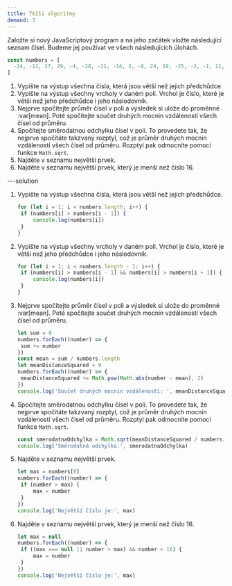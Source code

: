 ```yaml
---
title: Těžší algoritmy
demand: 3
---
```


Založte si nový JavaScriptový program a na jeho začátek vložte následující seznam čísel. Budeme jej používat ve všech následujících úlohách.

<!-- prettier-ignore -->
```js
const numbers = [
  -24, -11, 27, 29, -4, -28, -21, -14, 3, -8, 24, 19, -25, -2, -1, 11, 32, -31, 5
]
```

1. Vypište na výstup všechna čísla, která jsou větší než jejich předchůdce.
1. Vypište na výstup všechny vrcholy v daném poli. Vrchol je číslo, které je větší než jeho předchůdce i jeho následovník.
1. Nejprve spočítejte průměr čísel v poli a výsledek si ulože do proměnné :var[mean]. Poté spočítejte součet druhých mocnin vzdáleností všech čísel od průměru.
1. Spočítejte směrodatnou odchylku čísel v poli. To provedete tak, že nejprve spočítáte takzvaný rozptyl, což je průměr druhých mocnin vzdáleností všech čísel od průměru. Rozptyl pak odmocníte pomocí funkce <code>Math.sqrt</code>.
1. Najděte v seznamu největší prvek.
1. Najděte v seznamu největší prvek, který je menší než číslo 16.

---solution

1. Vypište na výstup všechna čísla, která jsou větší než jejich předchůdce.
   ```js
   for (let i = 1; i < numbers.length; i++) {
   	if (numbers[i] > numbers[i - 1]) {
   		console.log(numbers[i])
   	}
   }
   ```
1. Vypište na výstup všechny vrcholy v daném poli. Vrchol je číslo, které je větší než jeho předchůdce i jeho následovník.

   ```js
   for (let i = 1; i < numbers.length - 1; i++) {
   	if (numbers[i] > numbers[i - 1] && numbers[i] > numbers[i + 1]) {
   		console.log(numbers[i])
   	}
   }
   ```

1. Nejprve spočítejte průměr čísel v poli a výsledek si ulože do proměnné :var[mean]. Poté spočítejte součet druhých mocnin vzdáleností všech čísel od průměru.

   ```js
   let sum = 0
   numbers.forEach((number) => {
   	sum += number
   })
   const mean = sum / numbers.length
   let meanDistanceSquared = 0
   numbers.forEach((number) => {
   	meanDistanceSquared += Math.pow(Math.abs(number - mean), 2)
   })
   console.log('Součet druhých mocnin vzdáleností: ', meanDistanceSquared)
   ```

1. Spočítejte směrodatnou odchylku čísel v poli. To provedete tak, že nejprve spočítáte takzvaný rozptyl, což je průměr druhých mocnin vzdáleností všech čísel od průměru. Rozptyl pak odmocníte pomocí funkce <code>Math.sqrt</code>.

   ```js
   const smerodatnaOdchylka = Math.sqrt(meanDistanceSquared / numbers.length)
   console.log('Směrodatná odchylka:', smerodatnaOdchylka)
   ```

1. Najděte v seznamu největší prvek.

   ```js
   let max = numbers[0]
   numbers.forEach((number) => {
   	if (number > max) {
   		max = number
   	}
   })
   console.log('Největší číslo je:', max)
   ```

1. Najděte v seznamu největší prvek, který je menší než číslo 16.

   ```js
   let max = null
   numbers.forEach((number) => {
   	if ((max === null || number > max) && number < 16) {
   		max = number
   	}
   })
   console.log('Největší číslo je:', max)
   ```
